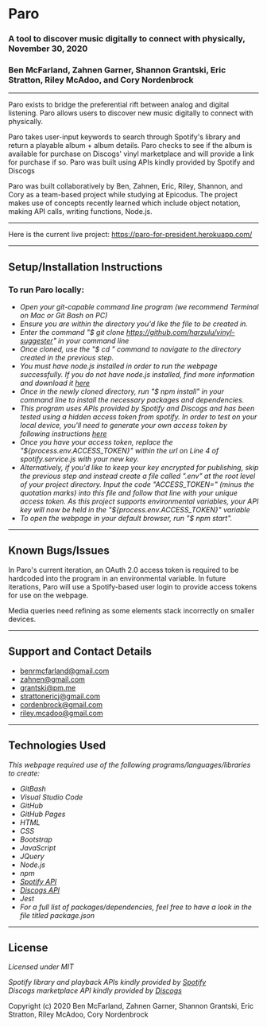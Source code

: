 # **Paro**
### A tool to discover music digitally to connect with physically, November 30, 2020

### Ben McFarland, Zahnen Garner, Shannon Grantski, Eric Stratton, Riley McAdoo, and Cory Nordenbrock

---  

Paro exists to bridge the preferential rift between analog and digital listening. Paro allows users to discover new music digitally to connect with physically.

Paro takes user-input keywords to search through Spotify's library and return a playable album + album details. Paro checks to see if the album is available for purchase on Discogs' vinyl marketplace and will provide a link for purchase if so. Paro was built using APIs kindly provided by Spotify and Discogs

Paro was built collaboratively by Ben, Zahnen, Eric, Riley, Shannon, and Cory as a team-based project while studying at Epicodus. The project makes use of concepts recently learned which include object notation, making API calls, writing functions, Node.js.  

---  

Here is the current live project: https://paro-for-president.herokuapp.com/

---

## Setup/Installation Instructions

### To run Paro locally:

* _Open your git-capable command line program (we recommend Terminal on Mac or Git Bash on PC)_
* _Ensure you are within the directory you'd like the file to be created in._
* _Enter the command "$ git clone https://github.com/harzulu/vinyl-suggester" in your command line_
* _Once cloned, use the "$ cd " command to navigate to the directory created in the previous step._
* _You must have node.js installed in order to run the webpage successfully. If you do not have node.js installed, find more information and download it [here](https://nodejs.org/en/download/)_
* _Once in the newly cloned directory, run "$ npm install" in your command line to install the necessary packages and dependencies._
* _This program uses APIs provided by Spotify and Discogs and has been tested using a hidden access token from spotify. In order to test on your local device, you'll need to generate your own access token by following instructions [here](https://developer.spotify.com/documentation/web-api/)_
* _Once you have your access token, replace the "${process.env.ACCESS_TOKEN}" within the url on Line 4 of spotify.service.js with your new key._
* _Alternatively, if you'd like to keep your key encrypted for publishing, skip the previous step and instead create a file called ".env" at the root level of your project directory. Input the code "ACCESS_TOKEN=" (minus the quotation marks) into this file and follow that line with your unique access token. As this project supports environmental variables, your API key will now be held in the "${process.env.ACCESS_TOKEN}" variable_
* _To open the webpage in your default browser, run "$ npm start"._

---  

## Known Bugs/Issues

In Paro's current iteration, an OAuth 2.0 access token is required to be hardcoded into the program in an environmental variable. In future iterations, Paro will use a Spotify-based user login to provide access tokens for use on the webpage.

Media queries need refining as some elements stack incorrectly on smaller devices.



---  


## Support and Contact Details

* benrmcfarland@gmail.com
* zahnen@gmail.com
* grantski@pm.me
* strattonericj@gmail.com
* cordenbrock@gmail.com
* riley.mcadoo@gmail.com

---  

## Technologies Used

_This webpage required use of the following programs/languages/libraries to create:_
* _GitBash_
* _Visual Studio Code_
* _GitHub_
* _GitHub Pages_
* _HTML_
* _CSS_
* _Bootstrap_
* _JavaScript_
* _JQuery_
* _Node.js_
* _npm_
* _[Spotify API](https://developer.spotify.com/documentation/web-api/)_
* _[Discogs API](https://www.discogs.com/developers/)_
* _Jest_
* _For a full list of packages/dependencies, feel free to have a look in the file titled package.json_

---  

## License

*Licensed under MIT*

*Spotify library and playback APIs kindly provided by [Spotify](https://developer.spotify.com/documentation/web-api/)*  
*Discogs marketplace API kindly provided by [Discogs](https://www.discogs.com/developers/)*  

Copyright (c) 2020 Ben McFarland, Zahnen Garner, Shannon Grantski, Eric Stratton, Riley McAdoo, Cory Nordenbrock
